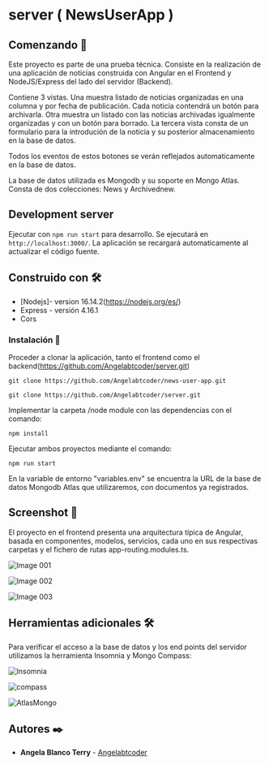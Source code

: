 # server ( NewsUserApp )

## Comenzando 🚀

Este proyecto es parte de una prueba técnica. Consiste en la realización de una aplicación de noticias construida con Angular en el Frontend y NodeJS/Express del lado del servidor (Backend). 


Contiene 3 vistas. Una muestra listado de noticias organizadas en una columna y por fecha de publicación. Cada noticia contendrá un botón para archivarla. Otra muestra un listado con las noticias archivadas igualmente organizadas y con un botón para borrado. La tercera vista consta de un formulario para la introdución de la noticia y su posterior almacenamiento en la base de datos.

Todos los eventos de estos botones se verán reflejados automaticamente en la base de datos.

La base de datos utilizada es Mongodb y su soporte en Mongo Atlas. Consta de dos colecciones: News y Archivednew.


## Development server

Ejecutar con  `npm run start` para desarrollo. Se ejecutará en  `http://localhost:3000/`. La aplicación se recargará automaticamente al actualizar el código fuente.

## Construido con 🛠️

* [Nodejs]- version 16.14.2(https://nodejs.org/es/)
* Express - versión 4.16.1
* Cors
 
### Instalación 🔧

Proceder a clonar la aplicación, tanto el frontend como el backend(https://github.com/Angelabtcoder/server.git)

```
git clone https://github.com/Angelabtcoder/news-user-app.git
```

```
git clone https://github.com/Angelabtcoder/server.git
```

Implementar la carpeta /node module con las dependencias con el comando:

```
npm install
```

Ejecutar ambos proyectos mediante el comando:

```
npm run start
```
En la variable de entorno "variables.env" se encuentra la URL de la base de datos Mongodb Atlas que utilizaremos, con documentos ya registrados.


## Screenshot 📖

El proyecto en el frontend presenta una arquitectura típica de Angular, basada en componentes, modelos, servicios, cada uno en sus respectivas carpetas
y el fichero de rutas app-routing.modules.ts.

![Image 001](https://user-images.githubusercontent.com/77165242/165515964-34c7bb99-a988-440e-a621-906a24b63a1e.jpg)

![Image 002](https://user-images.githubusercontent.com/77165242/165515975-e87d3170-5c8a-4962-94f2-5a5267f97c4b.jpg)

![Image 003](https://user-images.githubusercontent.com/77165242/165515994-3c7d0fa2-556d-49dd-92eb-cd70b4a6ffda.jpg)




## Herramientas adicionales 🛠️

Para verificar el acceso a la base de datos y los end points del servidor utilizamos la herramienta Insomnia y Mongo Compass:

![Insomnia](https://user-images.githubusercontent.com/77165242/165515654-d51325ca-27fe-4f17-8f65-9c13e0ef0968.jpg)

![compass](https://user-images.githubusercontent.com/77165242/165515790-a4d3a7be-afa1-48f0-9a54-33b782051009.jpg)

![AtlasMongo](https://user-images.githubusercontent.com/77165242/165515850-767ca91a-04fa-4fd3-b4fe-1911af024b69.jpg)


## Autores ✒️

* **Angela Blanco Terry** - [Angelabtcoder](https://github.com/Angelabtcoder)
